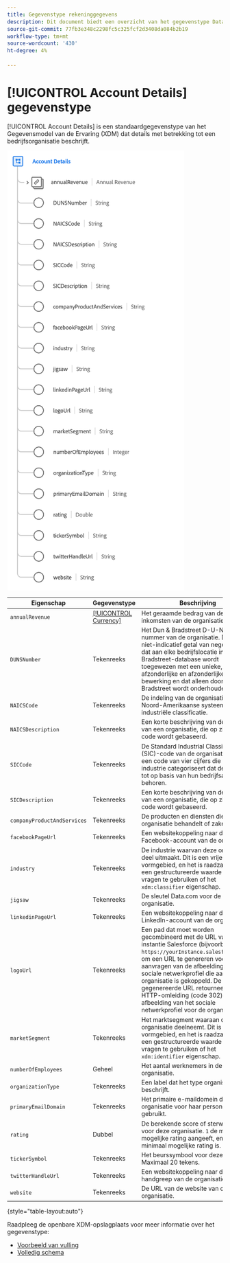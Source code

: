 ```yaml
---
title: Gegevenstype rekeninggegevens
description: Dit document biedt een overzicht van het gegevenstype Data Model (XDM) van het rekeningdetailervaringsgegevensmodel.
source-git-commit: 77fb3e348c2298fc5c325fcf2d3408da084b2b19
workflow-type: tm+mt
source-wordcount: '430'
ht-degree: 4%

---
```


# [!UICONTROL Account Details] gegevenstype

[!UICONTROL Account Details] is een standaardgegevenstype van het Gegevensmodel van de Ervaring (XDM) dat details met betrekking tot een bedrijfsorganisatie beschrijft.

![Gegevenstypestructuur](../images/data-types/account-details.png)

| Eigenschap | Gegevenstype | Beschrijving |
| --- | --- | --- |
| `annualRevenue` | [[!UICONTROL Currency]](./currency.md) | Het geraamde bedrag van de jaarlijkse inkomsten van de organisatie. |
| `DUNSNumber` | Tekenreeks | Het Dun &amp; Bradstreet D-U-N-S nummer van de organisatie. Dit is een niet-indicatief getal van negen cijfers dat aan elke bedrijfslocatie in de Dun &amp; Bradstreet-database wordt toegewezen met een unieke, afzonderlijke en afzonderlijke bewerking en dat alleen door Dun &amp; Bradstreet wordt onderhouden. |
| `NAICSCode` | Tekenreeks | De indeling van de organisatie in het Noord-Amerikaanse systeem voor industriële classificatie. |
| `NAICSDescription` | Tekenreeks | Een korte beschrijving van de branche van een organisatie, die op zijn NAICS code wordt gebaseerd. |
| `SICCode` | Tekenreeks | De Standard Industrial Classification (SIC)-code van de organisatie. Dit is een code van vier cijfers die de industrie categoriseert dat de bedrijven tot op basis van hun bedrijfsactiviteiten behoren. |
| `SICDescription` | Tekenreeks | Een korte beschrijving van de branche van een organisatie, die op zijn SIC code wordt gebaseerd. |
| `companyProductAndServices` | Tekenreeks | De producten en diensten die de organisatie behandelt of zaken doet in. |
| `facebookPageUrl` | Tekenreeks | Een websitekoppeling naar de Facebook-account van de organisatie. |
| `industry` | Tekenreeks | De industrie waarvan deze organisatie deel uitmaakt. Dit is een vrije-vormgebied, en het is raadzaam om een gestructureerde waarde voor vragen te gebruiken of het `xdm:classifier` eigenschap. |
| `jigsaw` | Tekenreeks | De sleutel Data.com voor de organisatie. |
| `linkedinPageUrl` | Tekenreeks | Een websitekoppeling naar de LinkedIn-account van de organisatie. |
| `logoUrl` | Tekenreeks | Een pad dat moet worden gecombineerd met de URL van een instantie Salesforce (bijvoorbeeld `https://yourInstance.salesforce.com/`) om een URL te genereren voor het aanvragen van de afbeelding van het sociale netwerkprofiel die aan de organisatie is gekoppeld. De gegenereerde URL retourneert een HTTP-omleiding (code 302) naar de afbeelding van het sociale netwerkprofiel voor de organisatie. |
| `marketSegment` | Tekenreeks | Het marktsegment waaraan de organisatie deelneemt. Dit is een vrije-vormgebied, en het is raadzaam om een gestructureerde waarde voor vragen te gebruiken of het `xdm:identifier` eigenschap. |
| `numberOfEmployees` | Geheel | Het aantal werknemers in de organisatie. |
| `organizationType` | Tekenreeks | Een label dat het type organisatie beschrijft. |
| `primaryEmailDomain` | Tekenreeks | Het primaire e-maildomein dat de organisatie voor haar personeel gebruikt. |
| `rating` | Dubbel | De berekende score of sterwaardering voor deze organisatie. `1` de maximaal mogelijke rating aangeeft, en `0` de minimaal mogelijke rating is. |
| `tickerSymbol` | Tekenreeks | Het beurssymbool voor deze rekening. Maximaal 20 tekens. |
| `twitterHandleUrl` | Tekenreeks | Een websitekoppeling naar de twitter-handgreep van de organisatie. |
| `website` | Tekenreeks | De URL van de website van de organisatie. |

{style=&quot;table-layout:auto&quot;}

Raadpleeg de openbare XDM-opslagplaats voor meer informatie over het gegevenstype:

* [Voorbeeld van vulling](https://github.com/adobe/xdm/blob/master/components/datatypes/b2b/account-organization.example.1.json)
* [Volledig schema](https://github.com/adobe/xdm/blob/master/components/datatypes/b2b/account-organization.schema.json)
